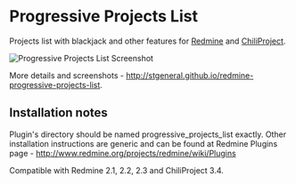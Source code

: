 Progressive Projects List
=========================

Projects list with blackjack and other features for [Redmine](http://www.redmine.org/) and [ChiliProject](https://www.chiliproject.org/).

![Progressive Projects List Screenshot](http://stgeneral.github.io/redmine-progressive-projects-list/images/screenshots/v020/progressive-projects-list-v020-progress.png)

More details and screenshots - http://stgeneral.github.io/redmine-progressive-projects-list.

Installation notes
------------------

Plugin's directory should be named progressive_projects_list exactly.
Other installation instructions are generic and can be found at Redmine Plugins page - http://www.redmine.org/projects/redmine/wiki/Plugins

Compatible with Redmine 2.1, 2.2, 2.3 and ChiliProject 3.4.
